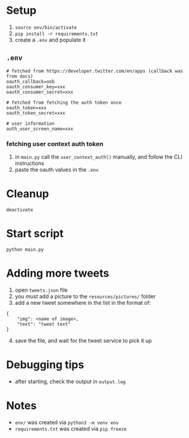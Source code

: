 # Setup
1. `source env/bin/activate`
2. `pip install -r requirements.txt`
3. create a `.env` and populate it

## `.env`
```
# fetched from https://developer.twitter.com/en/apps (callback was from docs)
oauth_callback=oob
oauth_consumer_key=xxx
oauth_consumer_secret=xxx

# fetched from fetching the auth token once
oauth_token=xxx
oauth_token_secret=xxx

# user information
auth_user_screen_name=xxx
```

### fetching user context auth token
1. in `main.py` call the `user_context_auth()` manually, and follow the CLI instructions
2. paste the oauth values in the `.env`

# Cleanup
`deactivate`

# Start script
`python main.py`

# Adding more tweets
1. open `tweets.json` file
2. you _must_ add a picture to the `resources/pictures/` folder
3. add a new tweet somewhere in the list in the format of:
```
{
	"img": <name of image>,
	"text": "tweet text"
}
```
4. save the file, and wait for the tweet service to pick it up

# Debugging tips
- after starting, check the output in `output.log`

# Notes
- `env/` was created via `python3 -m venv env`
- `requirements.txt` was created via `pip freeze`